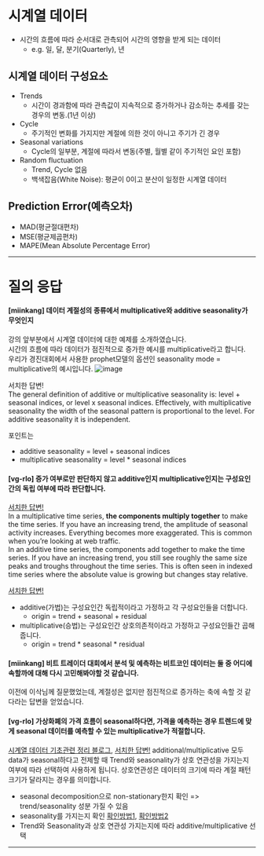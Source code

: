 # 시계열 데이터 
* 시간의 흐름에 따라 순서대로 관측되어 시간의 영향을 받게 되는 데이터 
    - e.g. 일, 달, 분기(Quarterly), 년

## 시계열 데이터 구성요소
* Trends
    - 시간이 경과함에 따라 관측값이 지속적으로 증가하거나 감소하는 추세를 갖는 경우의 변동.(1년 이상)
* Cycle
    - 주기적인 변화를 가지지만 계절에 의한 것이 아니고 주기가 긴 경우
* Seasonal variations
    - Cycle의 일부분, 계절에 따라서 변동(주별, 월별 같이 주기적인 요인 포함)
* Random fluctuation
    - Trend, Cycle 없음
    - 백색잡음(White Noise): 평균이 0이고 분산이 일정한 시계열 데이터

## Prediction Error(예측오차) 
* MAD(평균절대편차)
* MSE(평균제곱편차)
* MAPE(Mean Absolute Percentage Error)

---
# 질의 응답
#### [miinkang] 데이터 계절성의 종류에서 multiplicative와 additive seasonality가 무엇인지   
강의 앞부분에서 시계열 데이터에 대한 예제를 소개하였습니다.    
시간의 흐름에 따라 데이터가 점진적으로 증가한 예시를 multiplicative라고 합니다.    
우리가 경진대회에서 사용한 prophet모델의 옵션인 seasonality mode = multiplicative의 예시입니다.
![image](https://user-images.githubusercontent.com/68461606/114884130-7b614580-9e40-11eb-8dc8-7614544af5de.png)   

서치한 답변!  
The general definition of additive or multiplicative seasonality is: level + seasonal indices, or level x seasonal indices. Effectively, with multiplicative seasonality the width of the seasonal pattern is proportional to the level. For additive seasonality it is independent.    

포인트는   
- additive seasonality = level + seasonal indices
- multiplicative seasonality = level * seasonal indices

#### [vg-rlo] 증가 여부로만 판단하지 않고 additive인지 multiplicative인지는 구성요인간의 독립 여부에 따라 판단합니다. 
[서치한 답변!](https://www.r-bloggers.com/2017/02/is-my-time-series-additive-or-multiplicative/)    
In a multiplicative time series, **the components multiply together** to make the time series. If you have an increasing trend, the amplitude of seasonal activity increases. Everything becomes more exaggerated. This is common when you’re looking at web traffic.    
In an additive time series, the components add together to make the time series. If you have an increasing trend, you still see roughly the same size peaks and troughs throughout the time series. This is often seen in indexed time series where the absolute value is growing but changes stay relative.    
    
[서치한 답변!](https://blog.naver.com/lcs5382/222146079975)    
- additive(가법)는 구성요인간 독립적이라고 가정하고 각 구성요인들을 더합니다. 
	* origin = trend + seasonal + residual 	
- multiplicative(승법)는 구성요인간 상호의존적이라고 가정하고 구성요인들간 곱해줍니다. 
	* origin = trend * seasonal * residual

#### [miinkang] 비트 트레이더 대회에서 분석 및 예측하는 비트코인 데이터는 둘 중 어디에 속할까에 대해 다시 고민해봐야할 것 같습니다. 
이전에 이삭님께 질문했었는데, 계절성은 없지만 점진적으로 증가하는 축에 속할 것 같다라는 답변을 얻었습니다.    

#### [vg-rlo] 가상화폐의 가격 흐름이 seasonal하다면, 가격을 예측하는 경우 트렌드에 맞게 seasonal 데이터를 예측할 수 있는 multiplicative가 적절합니다.
[시계열 데이터 기초관련 정리 블로그](https://be-favorite.tistory.com/62), [서치한 답변!](https://dodonam.tistory.com/89)
additional/multiplicative 모두 data가 seasonal하다고 전제할 때 Trend와 seasonality가 상호 연관성을 가지는지 여부에 따라 선택하여 사용하게 됩니다. 상호연관성은 데이터의 크기에 따라 계절 패턴 크기가 달라지는 경우를 의미합니다.

* seasonal decomposition으로 non-stationary한지 확인 => trend/seasonality 성분 가질 수 있음 
* seasonality를 가지는지 확인 [확인방법1](https://danielykim.github.io/articles/2016/11/23/ESH-06-04-04-03/), [확인방법2](https://statkclee.github.io/statistics/stat-forecast-automation.html)
* Trend와 Seasonality과 상호 연관성 가지는지에 따라 additive/multiplicative 선택

---

